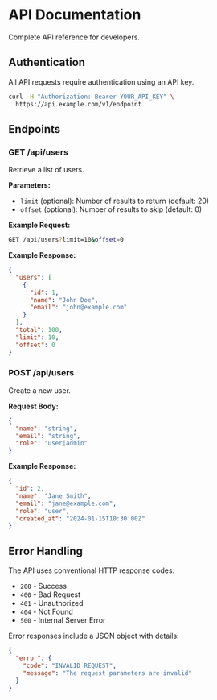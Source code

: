 
# API Documentation

Complete API reference for developers.

## Authentication

All API requests require authentication using an API key.

```bash
curl -H "Authorization: Bearer YOUR_API_KEY" \
  https://api.example.com/v1/endpoint
```

## Endpoints

### GET /api/users

Retrieve a list of users.

**Parameters:**
- `limit` (optional): Number of results to return (default: 20)
- `offset` (optional): Number of results to skip (default: 0)

**Example Request:**
```bash
GET /api/users?limit=10&offset=0
```

**Example Response:**
```json
{
  "users": [
    {
      "id": 1,
      "name": "John Doe", 
      "email": "john@example.com"
    }
  ],
  "total": 100,
  "limit": 10,
  "offset": 0
}
```

### POST /api/users

Create a new user.

**Request Body:**
```json
{
  "name": "string",
  "email": "string", 
  "role": "user|admin"
}
```

**Example Response:**
```json
{
  "id": 2,
  "name": "Jane Smith",
  "email": "jane@example.com",
  "role": "user",
  "created_at": "2024-01-15T10:30:00Z"
}
```

## Error Handling

The API uses conventional HTTP response codes:

- `200` - Success
- `400` - Bad Request
- `401` - Unauthorized
- `404` - Not Found
- `500` - Internal Server Error

Error responses include a JSON object with details:

```json
{
  "error": {
    "code": "INVALID_REQUEST",
    "message": "The request parameters are invalid"
  }
}
```
